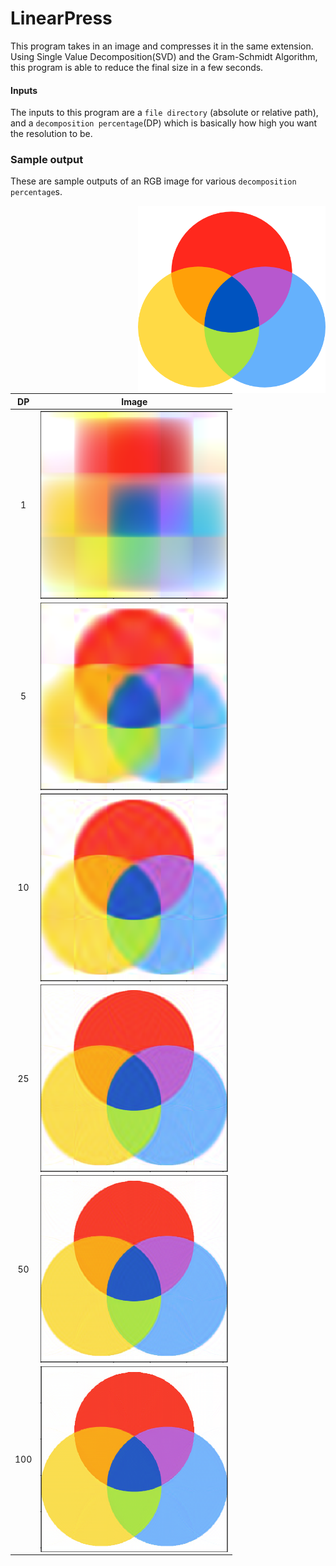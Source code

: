 # LinearPress

This program takes in an image and compresses it in the same extension. Using Single Value Decomposition(SVD) and the Gram-Schmidt Algorithm, this program is able to reduce the final size in a few seconds.

#### Inputs

The inputs to this program are a `file directory` (absolute or relative path), and a `decomposition percentage`(DP) which is basically how high you want the resolution to be.

### Sample output

These are sample outputs of an RGB image for various `decomposition percentage`s.

<img src="images/rgb.png" width=300 align=right>

| DP  |                        Image                        |
| :-: | :-------------------------------------------------: |
|  1  |  <img src="images/rgb1.png" width=300 align=right>  |
|  5  |  <img src="images/rgb5.png" width=300 align=right>  |
| 10  | <img src="images/rgb10.png" width=300 align=right>  |
| 25  | <img src="images/rgb25.png" width=300 align=right>  |
| 50  | <img src="images/rgb50.png" width=300 align=right>  |
| 100 | <img src="images/rgb100.png" width=300 align=right> |
